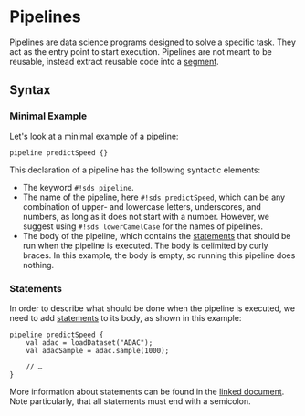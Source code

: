 # Pipelines

Pipelines are data science programs designed to solve a specific task. They act as the entry point to start execution. Pipelines are not meant to be reusable, instead extract reusable code into a [segment][segments].

## Syntax

### Minimal Example

Let's look at a minimal example of a pipeline:

```sds
pipeline predictSpeed {}
```

This declaration of a pipeline has the following syntactic elements:

- The keyword `#!sds pipeline`.
- The name of the pipeline, here `#!sds predictSpeed`, which can be any combination of upper- and lowercase letters, underscores, and numbers, as long as it does not start with a number. However, we suggest using `#!sds lowerCamelCase` for the names of pipelines.
- The body of the pipeline, which contains the [statements][statements] that should be run when the pipeline is executed. The body is delimited by curly braces. In this example, the body is empty, so running this pipeline does nothing.

### Statements

In order to describe what should be done when the pipeline is executed, we need to add [statements][statements] to its body, as shown in this example:

```sds
pipeline predictSpeed {
    val adac = loadDataset("ADAC");
    val adacSample = adac.sample(1000);

    // …
}
```

More information about statements can be found in the [linked document][statements]. Note particularly, that all statements must end with a semicolon.

[segments]: segments.md
[statements]: statements.md
